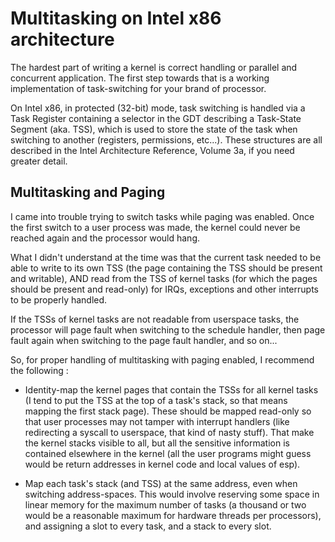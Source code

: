 Multitasking on Intel x86 architecture
======================================

The hardest part of writing a kernel is correct handling or parallel
and concurrent application. The first step towards that is a working
implementation of task-switching for your brand of processor.

On Intel x86, in protected (32-bit) mode, task switching is handled
via a Task Register containing a selector in the GDT describing a
Task-State Segment (aka. TSS), which is used to store the state of the
task when switching to another (registers, permissions, etc...).
These structures are all described in the Intel Architecture
Reference, Volume 3a, if you need greater detail.

Multitasking and Paging
-----------------------

I came into trouble trying to switch tasks while paging was
enabled. Once the first switch to a user process was made, the kernel could
never be reached again and the processor would hang. 

What I didn't understand at the time was that the current task needed
to be able to write to its own TSS (the page containing the TSS should
be present and writable), AND read from the TSS of kernel tasks (for
which the pages should be present and read-only) for IRQs, exceptions and
other interrupts to be properly handled.

If the TSSs of kernel tasks are not readable from userspace tasks, the
processor will page fault when switching to the schedule handler, then
page fault again when switching to the page fault handler, and so on...

So, for proper handling of multitasking with paging enabled, I
recommend the following :

  * Identity-map the kernel pages that contain the TSSs for all kernel
    tasks (I tend to put the TSS at the top of a task's stack, so that
    means mapping the first stack page). These should be mapped
    read-only so that user processes may not tamper with interrupt
    handlers (like redirecting a syscall to userspace, that kind of
    nasty stuff). That make the kernel stacks visible to all, but all
    the sensitive information is contained elsewhere in the kernel
    (all the user programs might guess would be return addresses in
    kernel code and local values of esp).

  * Map each task's stack (and TSS) at the same address, even when
    switching address-spaces. This would involve reserving some space
    in linear memory for the maximum number of tasks (a thousand or
    two would be a reasonable maximum for hardware threads per
    processors), and assigning a slot to every task, and a stack to
    every slot.
